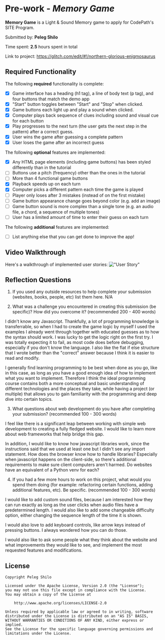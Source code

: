 # Pre-work - *Memory Game*

**Memory Game** is a Light & Sound Memory game to apply for CodePath's SITE Program. 

Submitted by: **Peleg Shilo**

Time spent: **2.5** hours spent in total

Link to project: https://glitch.com/edit/#!/northern-glorious-enigmosaurus

## Required Functionality

The following **required** functionality is complete:

* [X] Game interface has a heading (h1 tag), a line of body text (p tag), and four buttons that match the demo app
* [X] "Start" button toggles between "Start" and "Stop" when clicked. 
* [X] Game buttons each light up and play a sound when clicked. 
* [X] Computer plays back sequence of clues including sound and visual cue for each button
* [X] Play progresses to the next turn (the user gets the next step in the pattern) after a correct guess. 
* [X] User wins the game after guessing a complete pattern
* [X] User loses the game after an incorrect guess

The following **optional** features are implemented:

* [X] Any HTML page elements (including game buttons) has been styled differently than in the tutorial
* [ ] Buttons use a pitch (frequency) other than the ones in the tutorial
* [ ] More than 4 functional game buttons
* [X] Playback speeds up on each turn
* [X] Computer picks a different pattern each time the game is played
* [ ] Player only loses after 3 mistakes (instead of on the first mistake)
* [ ] Game button appearance change goes beyond color (e.g. add an image)
* [ ] Game button sound is more complex than a single tone (e.g. an audio file, a chord, a sequence of multiple tones)
* [ ] User has a limited amount of time to enter their guess on each turn

The following **additional** features are implemented:

- [ ] List anything else that you can get done to improve the app!

## Video Walkthrough

Here's a walkthrough of implemented user stories:
!["User Story"](http://g.recordit.co/yojPwzdfp2.gif)


## Reflection Questions
1. If you used any outside resources to help complete your submission (websites, books, people, etc) list them here. 
N/A

2. What was a challenge you encountered in creating this submission (be specific)? How did you overcome it? (recommended 200 - 400 words) 

I didn't know any Javascript. Thankfully, a lot of programming knowledge is transferrable, so when I had to create the game logic by myself I used the examples I already went through together with educated guesses as to how the syntax should work. I was lucky to get the logic right on the first try. I was totally expecting it to fail, as most code does before debugging, especially if you don't know the language. I also like the flat if else structure that I wrote better than the "correct" answer because I think it is easier to read and modify.

I generally find learning programming to be best when done as you go, like in this case, as long as you have a good enough idea of how to implement what you want to implement. Therefore I think the ideal programming course contains both a more conceptual and basic understanding of different technologies and the places they take, while having a project (or multiple) that allows you to gain familiarity with the programming and deep dive into certain topics.

3. What questions about web development do you have after completing your submission? (recommended 100 - 300 words) 

I feel like there is a significant leap between working with simple web development to creating a fully fledged website. I would like to learn more about web frameworks that help bridge this gap.

In addition, I would like to know how javascript libraries work, since the instructions said that we used at least one but I didn't see any import statement. How does the browser know how to handle libraries? Especially when javascript happens on the client-side, so there's additional requirements to make sure client computers aren't harmed. Do websites have an equivalent of a Python venv for each?

4. If you had a few more hours to work on this project, what would you spend them doing (for example: refactoring certain functions, adding additional features, etc). Be specific. (recommended 100 - 300 words) 

I would like to add custom sound files, because I am interested how they can run exactly as long as the user clicks when audio files have a predetermined length. I would also like to add some changeable difficulty option, either changing the sequence length of the time it is shown.

I would also love to add keyboard controls, like arrow keys instead of pressing buttons. I always wondered how you can do those.

I would also like to ask some people what they think about the website and what improvements they would like to see, and implement the most requested features and modifications.



## License

    Copyright Peleg Shilo

    Licensed under the Apache License, Version 2.0 (the "License");
    you may not use this file except in compliance with the License.
    You may obtain a copy of the License at

        http://www.apache.org/licenses/LICENSE-2.0

    Unless required by applicable law or agreed to in writing, software
    distributed under the License is distributed on an "AS IS" BASIS,
    WITHOUT WARRANTIES OR CONDITIONS OF ANY KIND, either express or implied.
    See the License for the specific language governing permissions and
    limitations under the License.